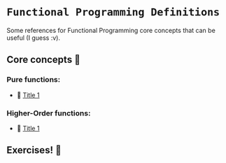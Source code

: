 # `Functional Programming Definitions`

Some references for Functional Programming core concepts that can be useful (I guess :v).

## Core concepts :bookmark_tabs:

### Pure functions:
 * :newspaper: [Title 1](link)

### Higher-Order functions:
 * :newspaper: [Title 1](link)

## Exercises! :muscle:






